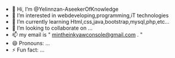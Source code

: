- 👋 Hi, I’m @Yelinnzan-AseekerOfKnowledge
- 👀 I’m interested in webdeveloping,programming,iT technologies  
- 🌱 I’m currently learning Html,css,java,bootstrap,mysql,php,etc...
- 💞️ I’m looking to collaborate on ...
- 📫 my email is " mintheinkyawconsole@gmail.com . "
- 😄 Pronouns: ...
- ⚡ Fun fact: ...

<!---
Yelinnzan-AseekerOfKnowledge/Yelinnzan-AseekerOfKnowledge is a ✨ special ✨ repository because its `README.md` (this file) appears on your GitHub profile.
You can click the Preview link to take a look at your changes.
--->
